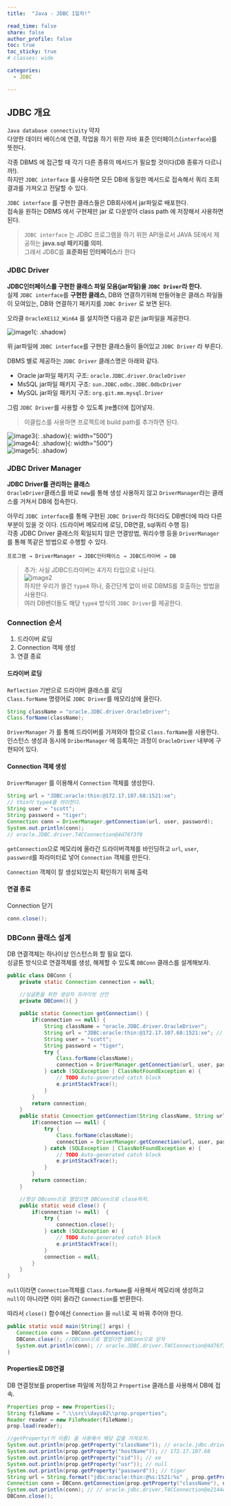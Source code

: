 ```yaml
---
title:  "Java - JDBC 1일차!"

read_time: false
share: false
author_profile: false
toc: true
toc_sticky: true
# classes: wide

categories:
  - JDBC

---
```


## JDBC 개요

`Java database connectivity` 약자  
다양한 데이터 베이스에 연결, 작업을 하기 위한 자바 표준 인터페이스(`interface`)를 뜻한다.  

각종 DBMS 에 접근할 때 각기 다른 종류의 메서드가 필요할 것이다(DB 종류가 다르니까!).  
하지만 `JDBC interface` 를 사용하면 모든 DB에 동일한 메서드로 접속해서 쿼리 조회 결과를 가져오고 전달할 수 있다.

`JDBC interface` 를 구현한 클래스들은 DB회사에서 jar파일로 배포한다.  
접속을 원하는 DBMS 에서 구현체만 jar 로 다운받아 class path 에 저장해서 사용하면 된다.  

> `JDBC interface` 는 JDBC 프로그램을 하기 위한 API들로서 JAVA SE에서 제공하는 **java.sql 패키지를 의미**.  
> 그래서 JDBC를 **표준화된 인터페이스**라 한다  

### JDBC Driver

**JDBC인터페이스를 구현한 클래스 파일 모음(jar파일)을 `JDBC Driver`라 한다.**  
실제 `JDBC interface`를 **구현한 클래스**, DB와 연결하기위해 만들어놓은 클래스 파일들이 모여있는, DB와 연결하기 패키지를 `JDBC Driver` 로 보면 된다.  

오라클 `OracleXE112_Win64` 를 설치하면 다음과 같은 jar파일을 제공한다.  

![image1](/assets/java/jdbc/days01/image1.png){: .shadow}  

위 jar파일에 `JDBC interface`를 구현한 클래스들이 들어있고 `JDBC Driver` 라 부른다.  

DBMS 별로 제공하는 `JDBC Driver` 클래스명은 아래와 같다.  

- Oracle jar파일 패키지 구조: `oracle.JDBC.driver.OracleDriver`  
- MsSQL jar파일 패키지 구조: `sun.JDBC.odbc.JDBC.OdbcDriver`  
- MySQL jar파일 패키지 구조: `org.git.mm.mysql.Driver`  

그럼 `JDBC Driver`를 사용할 수 있도록 jre폴더에 집어넣자.  

>이클립스를 사용하면 프로젝트에 build path를 추가하면 된다.  

![image3](/assets/java/jdbc/days01/image3.png){: .shadow}{: width="500"}  
![image4](/assets/java/jdbc/days01/image4.png){: .shadow}{: width="500"}  
![image5](/assets/java/jdbc/days01/image5.png){: .shadow}  

### JDBC Driver Manager

**JDBC Driver를 관리하는 클래스**  
`OracleDriver`클래스를 바로 `new`를 통해 생성 사용하지 않고 `DriverManager`라는 클래스를 거쳐서 DB에 접속한다.  

아무리 `JDBC interface`를 통해 구현된 `JDBC Driver`라 하더라도 DB벤더에 따라 다른부분이 있을 것 이다. (드라이버 메모리에 로딩, DB연결, sql쿼리 수행 등)  
각종 JDBC Driver 클래스의 획일되지 않은 연결방법, 쿼리수행 등을 `DriverManager`를 통해 똑같은 방법으로 수행할 수 있다.  

`프로그램 → DriverManager → JDBC인터페이스 → JDBC드라이버 → DB`  

> 추가: 사실 JDBC드라이버는 4가지 타입으로 나뉜다.  
> ![image2](/assets/java/jdbc/days01/image2.png)  
> 하지만 우리가 쓸건 `type4` 하나, 중간단계 없이 바로 DBMS를 호출하는 방법을 사용한다.  
> 여러 DB밴더들도 해당 `type4` 방식의 `JDBC Driver`를 제공한다.  

### Connection 순서

1. 드라이버 로딩  
2. Connection 객체 생성  
3. 연결 종료  

#### 드라이버 로딩

`Reflection` 기반으로 드라이버 클래스를 로딩  
`Class.forName` 명령어로 `JDBC Driver`를 메모리상에 올린다.  

```java
String className = "oracle.JDBC.driver.OracleDriver";
Class.forName(className);
```

`DriverManager` 가 를 통해 드라이버를 가져와야 함으로 `Class.forName`을 사용한다.  
인스턴스 생성과 동시에 `DriberManager` 에 등록하는 과정이 `OracleDriver` 내부에 구현되어 있다.  

#### Connection 객체 생성

`DriverManager` 를 이용해서 `Connection` 객체를 생성한다.  

```java
String url = "JDBC:oracle:thin:@172.17.107.68:1521:xe"; 
// thin이 type4를 의미한다.
String user = "scott";
String password = "tiger";
Connection conn = DriverManager.getConnection(url, user, password);
System.out.println(conn);
// oracle.JDBC.driver.T4CConnection@4d76f3f8
```

`getConnection`으로 메모리에 올라간 드라이버객체를 바인딩하고 `url`, `user`, `password`를 파라미터로 넣어 `Connection` 객체를 만든다.  

`Connection` 객체이 잘 생성되었는지 확인하기 위해 출력

#### 연결 종료  

Connection 닫기

```java
conn.close();
```

### DBConn 클래스 설계

DB 연결객체는 하나이상 인스턴스화 할 필요 없다.  
싱글톤 방식으로 연결객체를 생성, 해제할 수 있도록 `DBConn` 클래스를 설계해보자.  

```java
public class DBConn {
    private static Connection connection = null;

    //싱글톤을 위한 생성자 프라이빗 선언 
    private DBConn(){ }
    
    public static Connection getConnection() {
        if(connection == null) {
            String className = "oracle.JDBC.driver.OracleDriver";
            String url = "JDBC:oracle:thin:@172.17.107.68:1521:xe"; // thin이 type4를 의미한다.
            String user = "scott";
            String password = "tiger";
            try {
                Class.forName(className);
                connection = DriverManager.getConnection(url, user, password);
            } catch (SQLException | ClassNotFoundException e) {
                // TODO Auto-generated catch block
                e.printStackTrace();
            }
        }
        return connection;
    }
    public static Connection getConnection(String className, String url, String user, String password) {
        if(connection == null) {
            try {
                Class.forName(className);
                connection = DriverManager.getConnection(url, user, password);
            } catch (SQLException | ClassNotFoundException e) {
                // TODO Auto-generated catch block
                e.printStackTrace();
            }
        }
        return connection;
    }

    //항상 DBconn으로 열었으면 DBConn으로 close하자.
    public static void close() {
        if(connection != null)  {
            try {
                connection.close();
            } catch (SQLException e) {
                // TODO Auto-generated catch block
                e.printStackTrace();
            }
            connection = null;
        }
    }
}
```

`null`이라면 `Connection`객체를 `Class.forName`를 사용해서 메모리에 생성하고  
`null`이 아니라면 이미 올라간 `Connection`를 반환한다.  

따라서 `close()` 함수에선 `Connection` 을 `null`로 꼭 바꿔 주어야 한다.  

```java
public static void main(String[] args) {
   Connection conn = DBConn.getConnection();
   DBConn.close(); //DBConn으로 열었다면 DBConn으로 닫자
   System.out.println(conn); // oracle.JDBC.driver.T4CConnection@4d76f3f8
}
```

#### Properties로 DB연결

DB 연결정보를 propertise 파일에 저장하고 `Propertise` 클래스를 사용해서 DB에 접속.  

```java
Properties prop = new Properties();
String fileName = ".\\src\\days02\\prop.properties";
Reader reader = new FileReader(fileName);
prop.load(reader);

//getProperty(키 이름) 을 사용해서 해당 값을 가져오자.
System.out.println(prop.getProperty("className")); // oracle.jdbc.driver.OracleDriver
System.out.println(prop.getProperty("hostName")); // 172.17.107.68
System.out.println(prop.getProperty("sid")); // xe
System.out.println(prop.getProperty("usr")); // null
System.out.println(prop.getProperty("password")); // tiger
String url = String.format("jdbc:oracle:thin:@%s:1521:%s" , prop.getProperty("hostName"), prop.getProperty("sid"));
Connection conn = DBConn.getConnection(prop.getProperty("className"), url, prop.getProperty("user"), prop.getProperty("password"));
System.out.println(conn); // // oracle.jdbc.driver.T4CConnection@e2144e4
DBConn.close();
```
